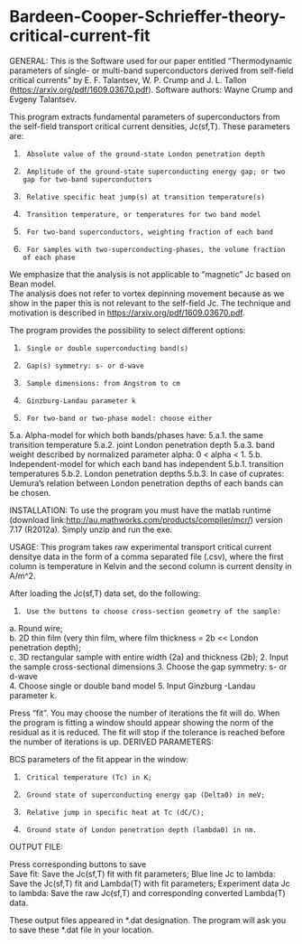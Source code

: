 # Bardeen-Cooper-Schrieffer-theory-critical-current-fit

GENERAL:
This is the Software used for our paper entitled
“Thermodynamic parameters of single- or multi-band superconductors derived from self-field critical currents”
by E. F. Talantsev, W. P. Crump and J. L. Tallon (https://arxiv.org/pdf/1609.03670.pdf). 
Software authors: Wayne Crump and Evgeny Talantsev.
 
This program extracts fundamental parameters of superconductors from the self-field transport critical current densities, Jc(sf,T). These parameters are:
 
1.      Absolute value of the ground-state London penetration depth
2.      Amplitude of the ground-state superconducting energy gap; or two gap for two-band superconductors
3.      Relative specific heat jump(s) at transition temperature(s) 
4.      Transition temperature, or temperatures for two band model  
5.      For two-band superconductors, weighting fraction of each band  
6.      For samples with two-superconducting-phases, the volume fraction of each phase   

We emphasize that the analysis is not applicable to “magnetic” Jc based on Bean model.  
The analysis does not refer to vortex depinning movement because as we show in the paper this is not relevant to the self-field Jc.
The technique and motivation is described in https://arxiv.org/pdf/1609.03670.pdf.
 
The program provides the possibility to select different options:
 
1.      Single or double superconducting band(s)    
2.      Gap(s) symmetry: s- or d-wave
3.      Sample dimensions: from Angstrom to cm   
4.      Ginzburg-Landau parameter k
5.      For two-band or two-phase model: choose either
  5.a.  Alpha-model for which both bands/phases have:
    5.a.1.  the same transition temperature
    5.a.2.  joint London penetration depth
    5.a.3.  band weight described by normalized parameter alpha: 0 < alpha < 1.
  5.b.  Independent-model for which each band has independent
    5.b.1.  transition temperatures
    5.b.2.  London penetration depths
    5.b.3.  In case of cuprates: Uemura’s relation between London penetration depths of each bands can be chosen.  

INSTALLATION:
To use the program you must have the matlab runtime (download link:http://au.mathworks.com/products/compiler/mcr/) version 7.17 (R2012a).
Simply unzip and run the exe.
 
USAGE:
This program takes raw experimental transport critical current densitye data in the form of a comma separated file (.csv), where the first column is temperature in Kelvin and the second column is current density in A/m^2.  
 
After loading the Jc(sf,T) data set, do the following:
 
1.      Use the buttons to choose cross-section geometry of the sample: 
  a.    Round wire;  
  b.    2D thin film (very thin film, where film thickness = 2b << London penetration depth);  
  c.    3D rectangular sample with entire width (2a) and thickness (2b);
2.      Input the sample cross-sectional dimensions
3.      Choose the gap symmetry: s- or d-wave  
4.      Choose single or double band model
5.      Input Ginzburg -Landau parameter k.

 
Press “fit”. You may choose the number of iterations the fit will do. When the program is fitting a window should appear showing the norm of the residual as it is reduced. The fit will stop if the tolerance is reached before the number of iterations is up.
DERIVED PARAMETERS:
 
BCS parameters of the fit appear in the window:
 
1.      Critical temperature (Tc) in K;
2.      Ground state of superconducting energy gap (Delta0) in meV;
3.      Relative jump in specific heat at Tc (dC/C);
4.      Ground state of London penetration depth (lambda0) in nm.

 
OUTPUT FILE:
 
Press corresponding buttons to save    
Save fit: Save the Jc(sf,T) fit with fit parameters;
Blue line Jc to lambda: Save the Jc(sf,T) fit and Lambda(T) with fit parameters;
Experiment data Jc to lambda: Save the raw Jc(sf,T) and corresponding converted Lambda(T) data.   

 
These output files appeared in *.dat designation.
The program will ask you to save these *.dat file in your location.
